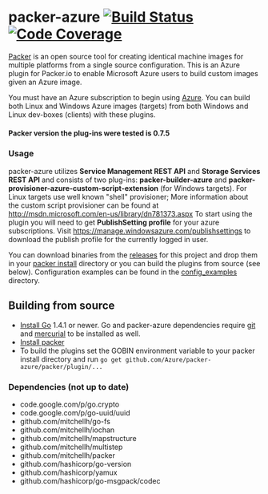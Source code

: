 packer-azure [![Build Status](https://travis-ci.org/Azure/packer-azure.svg)](https://travis-ci.org/Azure/packer-azure) [![Code Coverage](https://githubpackerazure.blob.core.windows.net/codecoverage/coverage.svg)](https://githubpackerazure.blob.core.windows.net/codecoverage/coverage.html)
=============

[Packer](http://www.packer.io/intro/index.html) is an open source tool for creating identical machine images for multiple platforms from a single source configuration.
This is an Azure plugin for Packer.io to enable Microsoft Azure users to build custom images given an Azure image.

You must have an Azure subscription to begin using [Azure](http://azure.microsoft.com).
You can build both Linux and Windows Azure images (targets) from both Windows and Linux dev-boxes (clients) with these plugins.

#### Packer version the plug-ins were tested is 0.7.5

### Usage
packer-azure utilizes **Service Management REST API** and **Storage Services REST API** and consists of two plug-ins: **packer-builder-azure** and **packer-provisioner-azure-custom-script-extension** (for Windows targets). For Linux targets use well known "shell" provisioner; More information about the custom script provisioner can be found at http://msdn.microsoft.com/en-us/library/dn781373.aspx
To start using the plugin you will need to get **PublishSetting profile** for your azure subscriptions. Visit  https://manage.windowsazure.com/publishsettings to download the publish profile for the currently logged in user.

You can download binaries from the [releases](https://github.com/Azure/packer-azure/releases) for this project and drop them in your [packer install](https://packer.io/docs/installation.html) directory or you can build the plugins from source (see below). Configuration examples can be found in the [config_examples](https://github.com/Azure/packer-azure/tree/master/config_examples) directory.

## Building from source
* [Install Go](https://golang.org/doc/install) 1.4.1 or newer. Go and packer-azure dependencies require [git](http://git-scm.com/) and [mercurial](https://mercurial.selenic.com/) to be installed as well.
* [Install packer](https://packer.io/docs/installation.html)
* To build the plugins set the GOBIN environment variable to your packer install directory and run `go get github.com/Azure/packer-azure/packer/plugin/...`

### Dependencies (not up to date)

*	code.google.com/p/go.crypto
*	code.google.com/p/go-uuid/uuid
*	github.com/mitchellh/go-fs
*	github.com/mitchellh/iochan
*	github.com/mitchellh/mapstructure
*	github.com/mitchellh/multistep
*	github.com/mitchellh/packer
*	github.com/hashicorp/go-version
*	github.com/hashicorp/yamux
*	github.com/hashicorp/go-msgpack/codec
